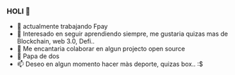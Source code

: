 ### HOLI 👋

- 🔭 actualmente trabajando Fpay
- 🌱 Interesado en seguir aprendiendo siempre, me gustaria quizas mas de Blockchain, web 3.0,  Defi..
- 👯 Me encantaria colaborar en algun projecto open source
- 🤔 Papa de dos
- 📫 Deseo en algun momento hacer màs deporte, quizas box.. :$
